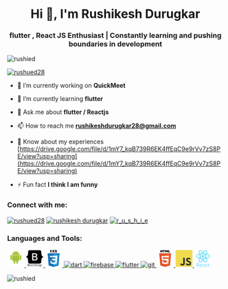<h1 align="center">Hi 👋, I'm Rushikesh Durugkar</h1>
<h3 align="center">flutter , React JS Enthusiast | Constantly learning and pushing boundaries in development</h3>

<p align="left"> <img src="https://komarev.com/ghpvc/?username=rushied&label=Profile%20views&color=0e75b6&style=flat" alt="rushied" /> </p>

<p align="left"> <a href="https://twitter.com/rushued28" target="blank"><img src="https://img.shields.io/twitter/follow/rushued28?logo=twitter&style=for-the-badge" alt="rushued28" /></a> </p>

- 🔭 I’m currently working on **QuickMeet**

- 🌱 I’m currently learning **flutter**

- 💬 Ask me about **flutter / Reactjs**

- 📫 How to reach me **rushikeshdurugkar28@gmail.com**

- 📄 Know about my experiences [https://drive.google.com/file/d/1mY7_kqB739R6EK4ffEqC9e9rVv7zS8PE/view?usp=sharing](https://drive.google.com/file/d/1mY7_kqB739R6EK4ffEqC9e9rVv7zS8PE/view?usp=sharing)

- ⚡ Fun fact **I think I am funny**

<h3 align="left">Connect with me:</h3>
<p align="left">
<a href="https://twitter.com/rushued28" target="blank"><img align="center" src="https://raw.githubusercontent.com/rahuldkjain/github-profile-readme-generator/master/src/images/icons/Social/twitter.svg" alt="rushued28" height="30" width="40" /></a>
<a href="https://linkedin.com/in/rushikesh durugkar" target="blank"><img align="center" src="https://raw.githubusercontent.com/rahuldkjain/github-profile-readme-generator/master/src/images/icons/Social/linked-in-alt.svg" alt="rushikesh durugkar" height="30" width="40" /></a>
<a href="https://instagram.com/r_u_s_h_i_e" target="blank"><img align="center" src="https://raw.githubusercontent.com/rahuldkjain/github-profile-readme-generator/master/src/images/icons/Social/instagram.svg" alt="r_u_s_h_i_e" height="30" width="40" /></a>
</p>

<h3 align="left">Languages and Tools:</h3>
<p align="left"> <a href="https://developer.android.com" target="_blank" rel="noreferrer"> <img src="https://raw.githubusercontent.com/devicons/devicon/master/icons/android/android-original-wordmark.svg" alt="android" width="40" height="40"/> </a> <a href="https://getbootstrap.com" target="_blank" rel="noreferrer"> <img src="https://raw.githubusercontent.com/devicons/devicon/master/icons/bootstrap/bootstrap-plain-wordmark.svg" alt="bootstrap" width="40" height="40"/> </a> <a href="https://www.w3schools.com/css/" target="_blank" rel="noreferrer"> <img src="https://raw.githubusercontent.com/devicons/devicon/master/icons/css3/css3-original-wordmark.svg" alt="css3" width="40" height="40"/> </a> <a href="https://dart.dev" target="_blank" rel="noreferrer"> <img src="https://www.vectorlogo.zone/logos/dartlang/dartlang-icon.svg" alt="dart" width="40" height="40"/> </a> <a href="https://firebase.google.com/" target="_blank" rel="noreferrer"> <img src="https://www.vectorlogo.zone/logos/firebase/firebase-icon.svg" alt="firebase" width="40" height="40"/> </a> <a href="https://flutter.dev" target="_blank" rel="noreferrer"> <img src="https://www.vectorlogo.zone/logos/flutterio/flutterio-icon.svg" alt="flutter" width="40" height="40"/> </a> <a href="https://git-scm.com/" target="_blank" rel="noreferrer"> <img src="https://www.vectorlogo.zone/logos/git-scm/git-scm-icon.svg" alt="git" width="40" height="40"/> </a> <a href="https://www.w3.org/html/" target="_blank" rel="noreferrer"> <img src="https://raw.githubusercontent.com/devicons/devicon/master/icons/html5/html5-original-wordmark.svg" alt="html5" width="40" height="40"/> </a> <a href="https://developer.mozilla.org/en-US/docs/Web/JavaScript" target="_blank" rel="noreferrer"> <img src="https://raw.githubusercontent.com/devicons/devicon/master/icons/javascript/javascript-original.svg" alt="javascript" width="40" height="40"/> </a> <a href="https://reactjs.org/" target="_blank" rel="noreferrer"> <img src="https://raw.githubusercontent.com/devicons/devicon/master/icons/react/react-original-wordmark.svg" alt="react" width="40" height="40"/> </a> </p>

<p><img align="center" src="https://github-readme-streak-stats.herokuapp.com/?user=rushied&" alt="rushied" /></p>
